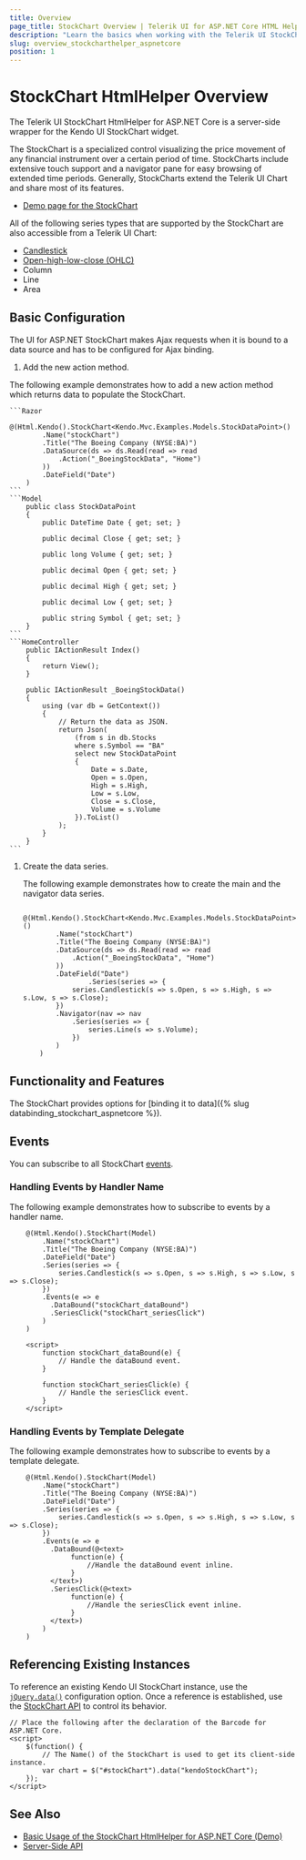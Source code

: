 ```yaml
---
title: Overview
page_title: StockChart Overview | Telerik UI for ASP.NET Core HTML Helpers
description: "Learn the basics when working with the Telerik UI StockChart HtmlHelper for ASP.NET Core (MVC 6 or ASP.NET Core MVC)."
slug: overview_stockcharthelper_aspnetcore
position: 1
---
```


# StockChart HtmlHelper Overview

The Telerik UI StockChart HtmlHelper for ASP.NET Core is a server-side wrapper for the Kendo UI StockChart widget.

The StockChart is a specialized control visualizing the price movement of any financial instrument over a certain period of time. StockCharts include extensive touch support and a navigator pane for easy browsing of extended time periods. Generally, StockCharts extend the Telerik UI Chart and share most of its features.

* [Demo page for the StockChart](https://demos.telerik.com/aspnet-core/financial/index)

All of the following series types that are supported by the StockChart are also accessible from a Telerik UI Chart:

* [Candlestick](https://en.wikipedia.org/wiki/Candlestick_chart)
* [Open-high-low-close (OHLC)](https://en.wikipedia.org/wiki/Open-high-low-close_chart)
* Column
* Line
* Area

## Basic Configuration

The UI for ASP.NET StockChart makes Ajax requests when it is bound to a data source and has to be configured for Ajax binding.

1. Add the new action method.

  The following example demonstrates how to add a new action method which returns data to populate the StockChart.

    ```Razor
        @(Html.Kendo().StockChart<Kendo.Mvc.Examples.Models.StockDataPoint>()
            .Name("stockChart")
            .Title("The Boeing Company (NYSE:BA)")
            .DataSource(ds => ds.Read(read => read
                .Action("_BoeingStockData", "Home")
            ))
            .DateField("Date")
        )
    ```
    ```Model
        public class StockDataPoint
        {
            public DateTime Date { get; set; }

            public decimal Close { get; set; }

            public long Volume { get; set; }

            public decimal Open { get; set; }

            public decimal High { get; set; }

            public decimal Low { get; set; }

            public string Symbol { get; set; }
        }
    ```
    ```HomeController
        public IActionResult Index()
        {
            return View();
        }

        public IActionResult _BoeingStockData()
        {
            using (var db = GetContext())
            {
                // Return the data as JSON.
                return Json(
                    (from s in db.Stocks
                    where s.Symbol == "BA"
                    select new StockDataPoint
                    {
                        Date = s.Date,
                        Open = s.Open,
                        High = s.High,
                        Low = s.Low,
                        Close = s.Close,
                        Volume = s.Volume
                    }).ToList()
                );
            }
        }
    ```

1. Create the data series.

    The following example demonstrates how to create the main and the navigator data series.

    ```
        @(Html.Kendo().StockChart<Kendo.Mvc.Examples.Models.StockDataPoint>()
            .Name("stockChart")
            .Title("The Boeing Company (NYSE:BA)")
            .DataSource(ds => ds.Read(read => read
                .Action("_BoeingStockData", "Home")
            ))
            .DateField("Date")
                    .Series(series => {
                series.Candlestick(s => s.Open, s => s.High, s => s.Low, s => s.Close);
            })
            .Navigator(nav => nav
                .Series(series => {
                    series.Line(s => s.Volume);
                })
            )
        )
    ```

## Functionality and Features

The StockChart provides options for [binding it to data]({% slug databinding_stockchart_aspnetcore %}).

## Events

You can subscribe to all StockChart [events](/api/stockchart).

### Handling Events by Handler Name

The following example demonstrates how to subscribe to events by a handler name.

```
    @(Html.Kendo().StockChart(Model)
    	.Name("stockChart")
    	.Title("The Boeing Company (NYSE:BA)")
    	.DateField("Date")
    	.Series(series => {
    	    series.Candlestick(s => s.Open, s => s.High, s => s.Low, s => s.Close);
    	})
    	.Events(e => e
    	  .DataBound("stockChart_dataBound")
    	  .SeriesClick("stockChart_seriesClick")
    	)
    )

    <script>
        function stockChart_dataBound(e) {
            // Handle the dataBound event.
        }

        function stockChart_seriesClick(e) {
            // Handle the seriesClick event.
        }
    </script>
```

### Handling Events by Template Delegate

The following example demonstrates how to subscribe to events by a template delegate.

```
    @(Html.Kendo().StockChart(Model)
    	.Name("stockChart")
    	.Title("The Boeing Company (NYSE:BA)")
    	.DateField("Date")
    	.Series(series => {
    	    series.Candlestick(s => s.Open, s => s.High, s => s.Low, s => s.Close);
    	})
    	.Events(e => e
    	  .DataBound(@<text>
    	       function(e) {
    	           //Handle the dataBound event inline.
    	       }
    	  </text>)
    	  .SeriesClick(@<text>
    	       function(e) {
    	           //Handle the seriesClick event inline.
    	       }
    	  </text>)
    	)
    )
```

## Referencing Existing Instances

To reference an existing Kendo UI StockChart instance, use the [`jQuery.data()`](https://api.jquery.com/jQuery.data/) configuration option. Once a reference is established, use the [StockChart API](/api/stockchart) to control its behavior.

    // Place the following after the declaration of the Barcode for ASP.NET Core.
    <script>
        $(function() {
            // The Name() of the StockChart is used to get its client-side instance.
            var chart = $("#stockChart").data("kendoStockChart");
        });
    </script>

## See Also

* [Basic Usage of the StockChart HtmlHelper for ASP.NET Core (Demo)](https://demos.telerik.com/aspnet-core/financial/index)
* [Server-Side API](/api/stockchart)
